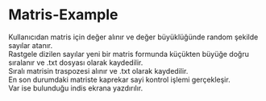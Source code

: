 # Matris-Example
Kullanıcıdan matris için değer alınır ve değer büyüklüğünde random şekilde sayılar atanır. <br>
Rastgele dizilen sayılar yeni bir matris formunda küçükten büyüğe doğru sıralanır ve .txt dosyası olarak kaydedilir. <br>
Sıralı matrisin traspozesi alınır ve .txt olarak kaydedilir. <br> 
En son durumdaki matriste kaprekar sayi kontrol işlemi gerçekleşir. <br>
Var ise bulunduğu indis ekrana yazdırılır.
